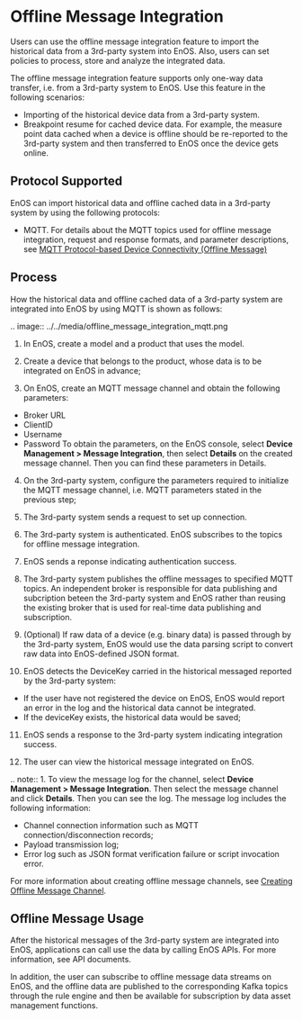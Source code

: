 # Offline Message Integration

Users can use the offline message integration feature to import the historical data from a 3rd-party system into EnOS. Also, users can set policies to process, store and analyze the integrated data.

The offline message integration feature supports only one-way data transfer, i.e. from a 3rd-party system to EnOS. Use this feature in the following scenarios:

- Importing of the historical device data from a 3rd-party system.
- Breakpoint resume for cached device data. For example, the measure point data cached when a device is offline should be re-reported to the 3rd-party system and then transferred to EnOS once the device gets online. 

## Protocol Supported

EnOS can import historical data and offline cached data in a 3rd-party system by using the following protocols:

- MQTT. For details about the MQTT topics used for offline message integration, request and response formats, and parameter descriptions, see [MQTT Protocol-based Device Connectivity (Offline Message)](../../reference/mqtt_offline/index)

## Process

How the historical data and offline cached data of a 3rd-party system are integrated into EnOS by using MQTT is shown as follows:

.. image:: ../../media/offline_message_integration_mqtt.png

1. In EnOS, create a model and a product that uses the model.

2. Create a device that belongs to the product, whose data is to be integrated on EnOS in advance;

3. On EnOS, create an MQTT message channel and obtain the following parameters:
  - Broker URL
  - ClientID
  - Username
  - Password
  To obtain the parameters, on the EnOS console, select **Device Management > Message Integration**, then select **Details** on the created message channel. Then you can find these parameters in Details.

4. On the 3rd-party system, configure the parameters required to initialize the MQTT message channel, i.e. MQTT parameters stated in the previous step;

5. The 3rd-party system sends a request to set up connection.

6. The 3rd-party system is authenticated. EnOS subscribes to the topics for offline message integration.

7. EnOS sends a reponse indicating authentication success.

8. The 3rd-party system publishes the offline messages to specified MQTT topics. An independent broker is responsible for data publishing and subcription beteen the 3rd-party system and EnOS rather than reusing the existing broker that is used for real-time data publishing and subscription.

9. (Optional) If raw data of a device (e.g. binary data) is passed through by the 3rd-party system, EnOS would use the data parsing script to convert raw data into EnOS-defined JSON format.

10. EnOS detects the DeviceKey carried in the historical messaged reported by the 3rd-party system:
  - If the user have not registered the device on EnOS, EnOS would report an error in the log and the historical data cannot be integrated. <!--The descriptions here should be modified if automatic device registration is supporter later. -->
  - If the deviceKey exists, the historical data would be saved;

11. EnOS sends a response to the 3rd-party system indicating integration success.

12. The user can view the historical message integrated on EnOS.

.. note:: 1. To view the message log for the channel, select **Device Management > Message Integration**. Then select the message channel and click **Details**. Then you can see the log. The message log includes the following information:
  - Channel connection information such as MQTT connection/disconnection records;
  - Payload transmission log;
  - Error log such as JSON format verification failure or script invocation error.

For more information about creating offline message channels, see [Creating Offline Message Channel](../../howto/device/manage/creating_offline_message_integration_channel).

## Offline Message Usage

After the historical messages of the 3rd-party system are integrated into EnOS, applications can call use the data by calling EnOS APIs. For more information, see API documents. 

In addition, the user can subscribe to offline message data streams on EnOS, and the offline data are published to the corresponding Kafka topics through the rule engine and then be available for subscription by data asset management functions.


